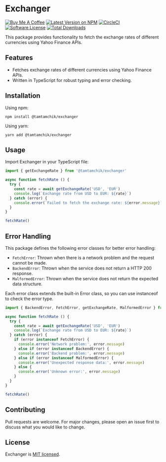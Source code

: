 # Exchanger

[![Buy Me A Coffee][ico-coffee]][link-coffee]
[![Latest Version on NPM][ico-version]][link-npm]
[![CircleCI][ico-circleci]][link-circleci]
[![Software License][ico-license]](LICENSE)
[![Total Downloads][ico-downloads]][link-downloads]

This package provides functionality to fetch the exchange rates of different currencies using Yahoo Finance APIs.

## Features

- Fetches exchange rates of different currencies using Yahoo Finance APIs.
- Written in TypeScript for robust typing and error checking.

## Installation

Using npm:

```shell
npm install @tamtamchik/exchanger
```

Using yarn:

```shell
yarn add @tamtamchik/exchanger
```

## Usage

Import Exchanger in your TypeScript file:

```typescript
import { getExchangeRate } from '@tamtamchik/exchanger'

async function fetchRate () {
  try {
    const rate = await getExchangeRate('USD', 'EUR')
    console.log(`Exchange rate from USD to EUR: ${rate}`)
  } catch (error) {
    console.error(`Failed to fetch the exchange rate: ${error.message}`)
  }
}

fetchRate()
```

## Error Handling

This package defines the following error classes for better error handling:

- `FetchError`: Thrown when there is a network problem and the request cannot be made.
- `BackendError`: Thrown when the service does not return a HTTP 200 response.
- `MalformedError`: Thrown when the service does not return the expected data structure.

Each error class extends the built-in Error class, so you can use instanceof to check the error type.

```typescript
import { BackendError, FetchError, getExchangeRate, MalformedError } from '@tamtamchik/exchanger'

async function fetchRate () {
  try {
    const rate = await getExchangeRate('USD', 'EUR')
    console.log(`Exchange rate from USD to EUR: ${rate}`)
  } catch (error) {
    if (error instanceof FetchError) {
      console.error('Network problem:', error.message)
    } else if (error instanceof BackendError) {
      console.error('Backend problem:', error.message)
    } else if (error instanceof MalformedError) {
      console.error('Unexpected response data:', error.message)
    } else {
      console.error('Unknown error:', error.message)
    }
  }
}

fetchRate()
```

## Contributing

Pull requests are welcome. For major changes, please open an issue first to discuss what you would like to change.

## License

Exchanger is [MIT licensed](./LICENSE).

[ico-coffee]: https://img.shields.io/badge/Buy%20Me%20A-Coffee-%236F4E37.svg?style=flat-square
[ico-version]: https://img.shields.io/npm/v/@tamtamchik/exchanger.svg?style=flat-square
[ico-license]: https://img.shields.io/npm/l/@tamtamchik/exchanger.svg?style=flat-square
[ico-downloads]: https://img.shields.io/npm/dt/@tamtamchik/exchanger.svg?style=flat-square
[ico-circleci]: https://img.shields.io/circleci/build/github/tamtamchik/exchanger.svg?style=flat-square

[link-coffee]: https://www.buymeacoffee.com/tamtamchik
[link-npm]: https://www.npmjs.com/package/@tamtamchik/exchanger
[link-downloads]: https://www.npmjs.com/package/@tamtamchik/exchanger
[link-circleci]: https://app.circleci.com/pipelines/github/tamtamchik/exchanger?branch=main
